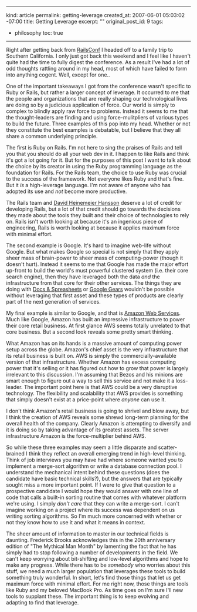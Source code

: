 ----- 
kind: article
permalink: getting-leverage
created_at: 2007-06-01 05:03:02 -07:00
title: Getting Leverage
excerpt: ""
original_post_id: 9
tags: 
- philosophy
toc: true
-----
Right after getting back from [RailsConf](http://conferences.oreillynet.com/rails/) I headed off to a family trip to Southern California. I only just got back this weekend and I feel like I haven't quite had the time to fully digest the conference. As a result I've had a lot of odd thoughts rattling around in my head, most of which have failed to form into anything cogent. Well, except for one..

One of the important takeaways I got from the conference wasn't specific to Ruby or Rails, but rather a larger concept of leverage. It occurred to me that the people and organizations that are really shaping our technological lives are doing so by a judicious application of force. Our world is simply to complex to blindly apply raw force to problems. Instead it seems to me that the thought-leaders are finding and using force-mulitpliers of various types to build the future. Three examples of this pop into my head. Whether or not they constitute the best examples is debatable, but I believe that they all share a common underlying principle.

The first is Ruby on Rails. I'm not here to sing the praises of Rails and tell you that you should do all your web dev in it. I happen to like Rails and think it's got a lot going for it. But for the purposes of this post I want to talk about the choice by its creator in using the Ruby programming language as the foundation for Rails. For the Rails team, the choice to use Ruby was crucial to the success of the framework. Not everyone likes Ruby and that's fine. But it _is_ a high-leverage language. I'm not aware of anyone who has adopted its use and _not_ become more productive.

The Rails team and [David Heinemeier Hansson](http://www.loudthinking.com/) deserve a lot of credit for developing Rails, but a lot of that credit should go towards the decisions they made about the tools they built and their choice of technologies to rely on. Rails isn't worth looking at because it's an ingenious piece of engineering, Rails is worth looking at because it applies maximum force with minimal effort.

The second example is Google. It's hard to imagine web-life without Google. But what makes Google so special is not simply that they apply sheer mass of brain-power to sheer mass of computing-power (though it doesn't hurt). Instead it seems to me that Google has made the major effort up-front to build the world's must powerful clustered system (i.e. their core search engine), then they have leveraged both the data _and_ the infrastructure from that core for their other services. The things they are doing with [Docs & Spreasheets](http://docs.google.com/) or [Google Gears](http://code.google.com/apis/gears/) wouldn't be possible without leveraging that first asset and these types of products are clearly part of the next generation of services.

My final example is similar to Google, and that is [Amazon Web Services](http://aws.amazon.com/). Much like Google, Amazon has built an impressive infrastructure to power their core retail business. At first glance AWS seems totally unrelated to that core business. But a second look reveals some pretty smart thinking.

What Amazon has on its hands is a massive amount of computing power setup across the globe. Amazon's chief asset is the very infrastructure that its retail business is built on. AWS is simply the commercially-available version of that infrastructure. Whether Amazon has excess computing power that it's selling or it has figured out how to grow that power is largely irrelevant to this discussion. I'm assuming that Bezos and his minions are smart enough to figure out a way to sell this service and not make it a loss-leader. The important point here is that AWS could be a very disruptive technology. The flexibility and scalability that AWS provides is something that simply doesn't exist at a price-point where _anyone_ can use it.

I don't think Amazon's retail business is going to shrivel and blow away, but I think the creation of AWS reveals some shrewd long-term planning for the overall health of the company. Clearly Amazon is attempting to diversify and it is doing so by taking advantage of its greatest assets. The server infrastructure Amazon is the force-multiplier behind AWS.

So while these three examples may seem a little disparate and scatter-brained I think they reflect an overall emerging trend in high-level thinking. Think of job interviews you may have had where someone wanted you to implement a merge-sort algorithm or write a database connection pool. I understand the mechanical intent behind these questions (does the candidate have basic technical skills?), but the answers that are typically sought miss a more important point. If I were to give that question to a prospective candidate I would hope they would answer with one line of code that calls a built-in sorting routine that comes with whatever platform we're using. I simply _don't care_ that they can write a merge-sort. I can't imagine working on a project where its success was dependent on us writing sorting algorithms. So I'm much more concerned with whether or not they know how to use it and what it means in context.

The sheer amount of information to master in our technical fields is daunting. Frederick Brooks acknowledges this in the 20th anniversary edition of "The Mythical Man Month" by lamenting the fact that he has simply had to stop following a number of developments in the field. We can't keep worrying about bit-shifting and low-level algorithms and hope to make any progress. While there has to be _somebody_ who worries about this stuff, we need a much larger population that leverages these tools to build something truly wonderful. In short, let's find those things that let us get maximum force with minimal effort. For me right now, those things are tools like Ruby and my beloved MacBook Pro. As time goes on I'm sure I'll new tools to supplant these. The important thing is to keep evolving and adapting to find that leverage.
